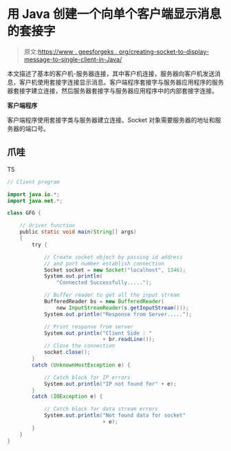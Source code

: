 # 用 Java 创建一个向单个客户端显示消息的套接字

> 原文:[https://www . geesforgeks . org/creating-socket-to-display-message-to-single-client-in-Java/](https://www.geeksforgeeks.org/creating-a-socket-to-display-message-to-a-single-client-in-java/)

本文描述了基本的客户机-服务器连接，其中客户机连接，服务器向客户机发送消息，客户机使用套接字连接显示消息。客户端程序套接字与服务器应用程序的服务器套接字建立连接，然后服务器套接字与服务器应用程序中的内部套接字连接。

**客户端程序**

客户端程序使用套接字类与服务器建立连接。Socket 对象需要服务器的地址和服务器的端口号。

## 爪哇

T5

```java
// Client program

import java.io.*;
import java.net.*;

class GFG {

    // driver function
    public static void main(String[] args)
    {
        try {

            // Create socket object by passing id address
            // and port number establish connection
            Socket socket = new Socket("localhost", 1346);
            System.out.println(
                "Connected Successfully.....");

            // Buffer reader to get all the input stream
            BufferedReader bs = new BufferedReader(
                new InputStreamReader(s.getInputStream()));
            System.out.println("Response from Server.....");

            // Print response from server
            System.out.println("Client Side : "
                               + br.readLine());
            // Close the connection
            socket.close();
        }
        catch (UnknownHostException e) {

            // Catch block for IP errors
            System.out.println("IP not found for" + e);
        }
        catch (IOException e) {

            // Catch block for data stream errors
            System.out.println("Not found data for socket"
                               + e);
        }
    }
}
```